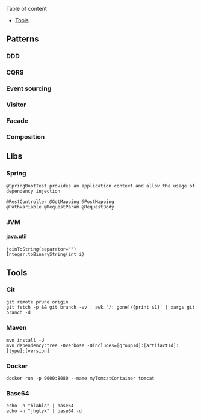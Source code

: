 
Table of content

- [Tools](#Tools)

## Patterns

### DDD

### CQRS

### Event sourcing

### Visitor

### Facade

### Composition



## Libs

### Spring

```
@SpringBootTest provides an application context and allow the usage of dependency injection
```

```
@RestController @GetMapping @PostMapping
@PathVariable @RequestParam @RequestBody
```

### JVM

#### java.util

```
joinToString(separator="")
Integer.toBinaryString(int i)
```

## Tools

### Git

```
git remote prune origin
git fetch -p && git branch -vv | awk '/: gone]/{print $1}' | xargs git branch -d
```
 
### Maven

```
mvn install -U
mvn dependency:tree -Dverbose -Dincludes=[groupId]:[artifactId]:[type]:[version]
```

### Docker

```
docker run -p 9000:8080 --name myTomcatContainer tomcat 
```

### Base64

```
echo -n "blabla" | base64
echo -n "jhgtyk" | base64 -d
```


